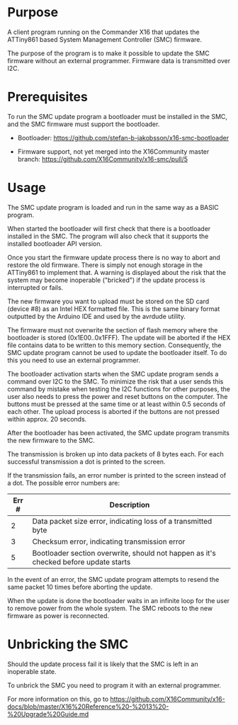 # Purpose

A client program running on the Commander X16 that updates the ATTiny861 based System Management Controller (SMC) firmware.

The purpose of the program is to make it possible to update the SMC firmware without an external programmer. Firmware data is
transmitted over I2C.


# Prerequisites

To run the SMC update program a bootloader must be installed in the SMC, and the SMC firmware must support the bootloader.

* Bootloader: https://github.com/stefan-b-jakobsson/x16-smc-bootloader

* Firmware support, not yet merged into the X16Community master branch: https://github.com/X16Community/x16-smc/pull/5


# Usage

The SMC update program is loaded and run in the same way as a BASIC program.

When started the bootloader will first check that there is a bootloader installed in the SMC. The program will also
check that it supports the installed bootloader API version.

Once you start the firmware update process there is no way to abort and restore the old firmware. There is simply not
enough storage in the ATTiny861 to implement that. A warning is displayed about the risk that the system may
become inoperable ("bricked") if the update process is interrupted or fails.

The new firmware you want to upload must be stored on the SD card (device #8) as an Intel HEX formatted file. This
is the same binary format outputted by the Arduino IDE and used by the avrdude utility.

The firmware must not overwrite the section of flash memory where the bootloader is stored (0x1E00..0x1FFF). The update
will be aborted if the HEX file contains data to be written to this memory section. Consequently, the SMC update
program cannot be used to update the bootloader itself. To do this you need to use an external programmer.

The bootloader activation starts when the SMC update program sends a command over I2C to the SMC. To minimize the risk
that a user sends this command by mistake when testing the I2C functions for other purposes, the user also needs to press the power and
reset buttons on the computer. The buttons must be pressed at the same time or at least within 0.5 seconds of
each other. The upload process is aborted if the buttons are not pressed within approx. 20 seconds.

After the bootloader has been activated, the SMC update program transmits the new firmware to the SMC.

The transmission is broken up into data packets of 8 bytes each. For each successful transmission a dot is printed to the screen.

If the transmission fails, an error number is printed to the screen instead of a dot. The possible error numbers are:

Err # | Description
------| -----------
2     | Data packet size error, indicating loss of a transmitted byte
3     | Checksum error, indicating transmission error
5     | Bootloader section overwrite, should not happen as it's checked before update starts

In the event of an error, the SMC update program attempts to resend the same packet 10 times before aborting the
update.

When the update is done the bootloader waits in an infinite loop for the user to remove power from the
whole system. The SMC reboots to the new firmware as power is reconnected.


# Unbricking the SMC

Should the update process fail it is likely that the SMC is left in an inoperable state.

To unbrick the SMC you need to program it with an external programmer.

For more information on this, go to https://github.com/X16Community/x16-docs/blob/master/X16%20Reference%20-%2013%20-%20Upgrade%20Guide.md